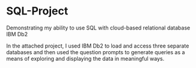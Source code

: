 # SQL-Project
Demonstrating my ability to use SQL with cloud-based relational database IBM Db2

In the attached project, I used IBM Db2 to load and access three separate databases and then used the question prompts to generate queries as a means of exploring and displaying the data in meaningful ways.
